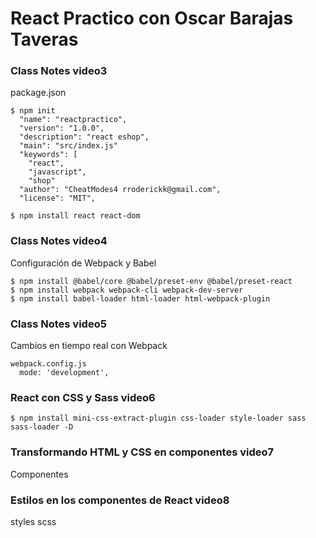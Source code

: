 # React Practico con Oscar Barajas Taveras
### Class Notes video3
package.json
```
$ npm init
  "name": "reactpractico",
  "version": "1.0.0",
  "description": "react eshop",
  "main": "src/index.js"
  "keywords": [
    "react",
    "javascript",
    "shop"
  "author": "CheatModes4 rroderickk@gmail.com",
  "license": "MIT",
  
$ npm install react react-dom 
```

### Class Notes video4
Configuración de Webpack y Babel

```
$ npm install @babel/core @babel/preset-env @babel/preset-react
$ npm install webpack webpack-cli webpack-dev-server
$ npm install babel-loader html-loader html-webpack-plugin 

```
### Class Notes video5
Cambios en tiempo real con Webpack

```
webpack.config.js
  mode: 'development',
```
### React con CSS y Sass video6
```
$ npm install mini-css-extract-plugin css-loader style-loader sass sass-loader -D
```

### Transformando HTML y CSS en componentes video7
Componentes

### Estilos en los componentes de React video8
styles scss

